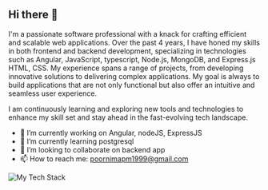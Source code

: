 ## Hi there 👋
I'm a passionate software professional with a knack for crafting efficient and scalable web applications. Over the past 4 years, I have honed my skills in both frontend and backend development, specializing in technologies such as Angular, JavaScript, typescript, Node.js, MongoDB, and Express.js HTML, CSS. My experience spans a range of projects, from developing innovative solutions to delivering complex applications. My goal is always to build applications that are not only functional but also offer an intuitive and seamless user experience.

I am continuously learning and exploring new tools and technologies to enhance my skill set and stay ahead in the fast-evolving tech landscape.

- 🔭 I’m currently working on Angular, nodeJS, ExpressJS
- 🌱 I’m currently learning postgresql
- 👯 I’m looking to collaborate on backend app
- 📫 How to reach me: poornimapm1999@gmail.com


<img src="https://github-readme-tech-stack.vercel.app/api/cards?lineCount=1&line1=Angular%2CAngular%2Cd73bf7%3BHTML5%2CHTML5%2Ce95353%3BCSS3%2CCSS3%2C3d3cf7%3Btypescript%2Ctypescript%2C7174cf%3Bjavascript%2Cjavascript%2Cfcac18%3BNode.js%2CNode.js%2C9a9f22%3Bex%2Cexpress.js%2Cc64545%3Bnpm%2Cnpm%2Ce13737%3Bmongodb%2Cmongodb%2Cc2ce9f%3Bpostgresql%2Cpostgresql%2C9040f3%3Bmysql%2Cmysql%2C69dd2a%3Bpostman%2Cpostman%2Cf39d9d%3Bgit%2Cgit%2Cd3fd26%3Bpython%2Cpython%2Ca7ffa1%3Bflask%2Cflask%2Ce60b73%3Bsass%2Csass%2C0147c6%3BAngular+material%2CAngular+material%2C584e22%3BAnt+Design%2CAnt+Design%2Cd01af8%3Bbootstrap%2Cbootstrap%2Cc59898%3B" alt="My Tech Stack" />

<!--
**poornimapm/poornimapm** is a ✨ _special_ ✨ repository because its `README.md` (this file) appears on your GitHub profile.

Here are some ideas to get you started:

- 🔭 I’m currently working on Angular
- 🌱 I’m currently learning postgresql
- 👯 I’m looking to collaborate on backend app
- 🤔 I’m looking for help with ...
- 💬 Ask me about ...
- 📫 How to reach me: poornimapm199@gmail.com
- 😄 Pronouns: ...
- ⚡ Fun fact: ...
-->

